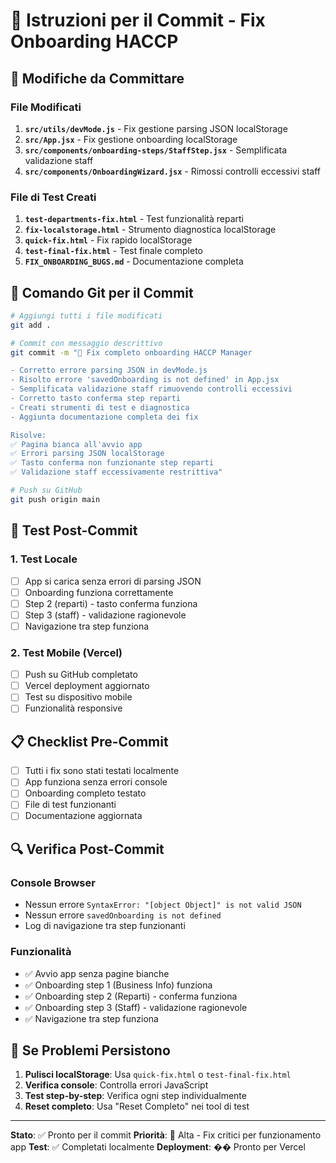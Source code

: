 # 📝 Istruzioni per il Commit - Fix Onboarding HACCP

## 🎯 **Modifiche da Committare**

### **File Modificati**
1. **`src/utils/devMode.js`** - Fix gestione parsing JSON localStorage
2. **`src/App.jsx`** - Fix gestione onboarding localStorage
3. **`src/components/onboarding-steps/StaffStep.jsx`** - Semplificata validazione staff
4. **`src/components/OnboardingWizard.jsx`** - Rimossi controlli eccessivi staff

### **File di Test Creati**
1. **`test-departments-fix.html`** - Test funzionalità reparti
2. **`fix-localstorage.html`** - Strumento diagnostica localStorage
3. **`quick-fix.html`** - Fix rapido localStorage
4. **`test-final-fix.html`** - Test finale completo
5. **`FIX_ONBOARDING_BUGS.md`** - Documentazione completa

## 🚀 **Comando Git per il Commit**

```bash
# Aggiungi tutti i file modificati
git add .

# Commit con messaggio descrittivo
git commit -m "🔧 Fix completo onboarding HACCP Manager

- Corretto errore parsing JSON in devMode.js
- Risolto errore 'savedOnboarding is not defined' in App.jsx
- Semplificata validazione staff rimuovendo controlli eccessivi
- Corretto tasto conferma step reparti
- Creati strumenti di test e diagnostica
- Aggiunta documentazione completa dei fix

Risolve:
✅ Pagina bianca all'avvio app
✅ Errori parsing JSON localStorage
✅ Tasto conferma non funzionante step reparti
✅ Validazione staff eccessivamente restrittiva"

# Push su GitHub
git push origin main
```

## 🧪 **Test Post-Commit**

### **1. Test Locale**
- [ ] App si carica senza errori di parsing JSON
- [ ] Onboarding funziona correttamente
- [ ] Step 2 (reparti) - tasto conferma funziona
- [ ] Step 3 (staff) - validazione ragionevole
- [ ] Navigazione tra step funziona

### **2. Test Mobile (Vercel)**
- [ ] Push su GitHub completato
- [ ] Vercel deployment aggiornato
- [ ] Test su dispositivo mobile
- [ ] Funzionalità responsive

## 📋 **Checklist Pre-Commit**

- [ ] Tutti i fix sono stati testati localmente
- [ ] App funziona senza errori console
- [ ] Onboarding completo testato
- [ ] File di test funzionanti
- [ ] Documentazione aggiornata

## 🔍 **Verifica Post-Commit**

### **Console Browser**
- Nessun errore `SyntaxError: "[object Object]" is not valid JSON`
- Nessun errore `savedOnboarding is not defined`
- Log di navigazione tra step funzionanti

### **Funzionalità**
- ✅ Avvio app senza pagine bianche
- ✅ Onboarding step 1 (Business Info) funziona
- ✅ Onboarding step 2 (Reparti) - conferma funziona
- ✅ Onboarding step 3 (Staff) - validazione ragionevole
- ✅ Navigazione tra step funziona

## 🚨 **Se Problemi Persistono**

1. **Pulisci localStorage**: Usa `quick-fix.html` o `test-final-fix.html`
2. **Verifica console**: Controlla errori JavaScript
3. **Test step-by-step**: Verifica ogni step individualmente
4. **Reset completo**: Usa "Reset Completo" nei tool di test

---

**Stato**: ✅ Pronto per il commit
**Priorità**: 🔴 Alta - Fix critici per funzionamento app
**Test**: ✅ Completati localmente
**Deployment**: �� Pronto per Vercel
